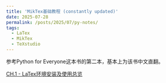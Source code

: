 ```yaml
---
title: 'MikTex基础教程 (constantly updated)'
date: 2025-07-28
permalink: /posts/2025/07/py-notes/
tags:
  - LaTex
  - MikTex
  - TeXstudio
---
```


参考Python for Everyone这本书的第二本，基本上为该书中文直翻。

[CH.1 - LaTex环境安装及使用总览](https://shangll.notion.site/Install-MiKTex-TeXnicCenter-for-the-beginner-c2198175c0344d0db7470b908387ea6b?source=copy_link
)
